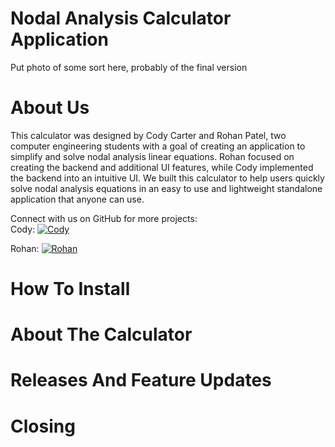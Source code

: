 # Nodal Analysis Calculator Application

Put photo of some sort here, probably of the final version

# About Us
This calculator was designed by Cody Carter and Rohan Patel, two computer engineering students with a goal of creating an application to simplify and solve nodal analysis linear equations.
Rohan focused on creating the backend and additional UI features, while Cody implemented the backend into an intuitive UI. We built this calculator to help users quickly solve nodal analysis equations in an easy to use and lightweight standalone application that anyone can use. 

Connect with us on GitHub for more projects:                                                        
Cody: [![Cody](https://avatars.githubusercontent.com/u/143746407?s=50)](https://github.com/codycarter1763)

Rohan: [![Rohan](https://avatars.githubusercontent.com/u/38637209?s=50)](https://github.com/immmadeus)

# How To Install

# About The Calculator

# Releases And Feature Updates

# Closing
